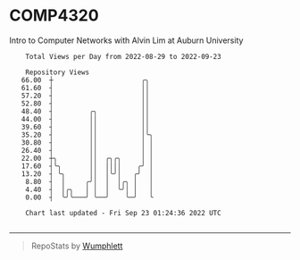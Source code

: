 # COMP4320
Intro to Computer Networks with Alvin Lim at Auburn University

```
    Total Views per Day from 2022-08-29 to 2022-09-23

    Repository Views
   66.00  ┼                      ╭╮
   61.60  ┤                      ││
   57.20  ┤                      ││
   52.80  ┤                      ││
   48.40  ┤         ╭╮           ││
   44.00  ┤         ││           ││
   39.60  ┤         ││           ││
   35.20  ┤         ││           │╰╮
   30.80  ┤         ││           │ │
   26.40  ┤         ││           │ │
   22.00  ┼╮        ││  ╭╮╭╮     │ │
   17.60  ┤╰╮       ││  ││││    ╭╯ │
   13.20  ┤ ╰╮      ││  │╰╯│   ╭╯  │
    8.80  ┤  │     ╭╯│  │  │╭╮ │   │
    4.40  ┤  │╭╮   │ │  │  ╰╯│ │   │
    0.00  ┤  ╰╯╰───╯ ╰──╯    ╰─╯   ╰

    Chart last updated - Fri Sep 23 01:24:36 2022 UTC
    
```

---

> RepoStats by [Wumphlett](https://github.com/Wumphlett)
